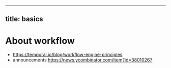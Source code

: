 ---
title: basics
----

# About workflow 

- https://temporal.io/blog/workflow-engine-principles
- announcements https://news.ycombinator.com/item?id=38010267